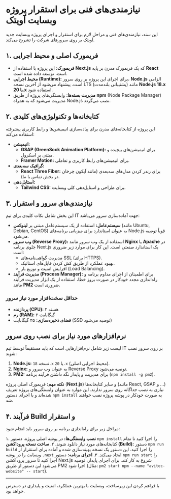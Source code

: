 # نیازمندی‌های فنی برای استقرار پروژه وبسایت آویتک

این سند، نیازمندی‌های فنی و مراحل لازم برای استقرار و اجرای پروژه وبسایت جدید آویتک بر روی سرورهای شرکت را تشریح می‌کند.

## ۱. فریمورک اصلی و محیط اجرایی

- **فریمورک:** این پروژه با استفاده از **Next.js** که یک فریمورک مدرن بر پایه **React** است، توسعه داده شده است.
- **محیط اجرایی (Runtime):** برای اجرای این پروژه بر روی سرور، **Node.js** الزامی است. پیشنهاد می‌شود از آخرین نسخه LTS (پشتیبانی بلندمدت) مانند **Node.js 18.x یا 20.x** استفاده شود.
- **مدیریت بسته‌ها:** وابستگی‌های پروژه از طریق **npm** (Node Package Manager) مدیریت می‌شود که به همراه Node.js نصب می‌گردد.

## ۲. کتابخانه‌ها و تکنولوژی‌های کلیدی

این پروژه از کتابخانه‌های مدرن برای پیاده‌سازی انیمیشن‌ها و رابط کاربری پیشرفته استفاده می‌کند:

- **انیمیشن:**
  - **GSAP (GreenSock Animation Platform):** برای انیمیشن‌های پیچیده و مبتنی بر اسکرول.
  - **Framer Motion:** برای انیمیشن‌های رابط کاربری و تعاملی.
- **گرافیک سه‌بعدی:**
  - **React Three Fiber:** برای رندر کردن مدل‌های سه‌بعدی (مانند آیکون چرخان در بخش تماس با ما).
- **استایل‌دهی:**
  - **Tailwind CSS:** برای طراحی و استایل‌دهی کلی وبسایت.

## ۳. نیازمندی‌های سرور و استقرار

این بخش شامل نکات کلیدی برای تیم IT جهت آماده‌سازی سرور می‌باشد:

- **سیستم‌عامل:** استفاده از یک سیستم‌عامل مبتنی بر **لینوکس** (مانند Ubuntu, Debian, CentOS) به عنوان استاندارد برای میزبانی برنامه‌های Node.js قویاً توصیه می‌شود.
- **وب سرور (Reverse Proxy):** استفاده از یک وب سرور مانند **Nginx** یا **Apache** در جلوی برنامه Next.js یک استاندارد صنعتی است. این کار برای موارد زیر ضروری است:
  - مدیریت گواهی‌نامه‌های SSL (برای HTTPS).
  - بهبود عملکرد از طریق کش کردن فایل‌های استاتیک.
  - افزایش امنیت و توزیع بار (Load Balancing).
- **مدیریت فرآیند (Process Manager):** برای اطمینان از اجرای مداوم برنامه و راه‌اندازی مجدد خودکار در صورت بروز خطا، استفاده از یک ابزار مدیریت فرآیند مانند **PM2** ضروری است.

### حداقل سخت‌افزار مورد نیاز سرور
- **پردازنده (CPU):** ۲ هسته
- **رم (RAM):** ۲ گیگابایت
- **فضای ذخیره‌سازی:** ۲۵ گیگابایت (SSD توصیه می‌شود)

## نرم‌افزارهای مورد نیاز برای نصب روی سرور

لیست زیر شامل نرم‌افزارهایی است که باید مستقیماً توسط تیم IT بر روی سرور نصب شوند:

1.  **Node.js:** نسخه `18.x` یا `20.x` (محیط اجرایی اصلی).
2.  **Nginx:** به عنوان وب سرور و Reverse Proxy توصیه می‌شود.
3.  **PM2:** برای مدیریت و پایدار نگه داشتن فرآیند برنامه (`npm install -g pm2`).

**نکته مهم:** فریمورک اصلی پروژه (**Next.js**) و سایر کتابخانه‌ها (مانند React, GSAP و ...) نیازی به نصب جداگانه روی سرور ندارند. این موارد به عنوان وابستگی‌های پروژه تعریف شده‌اند و با اجرای دستور `npm install` به صورت خودکار در پوشه پروژه نصب خواهند شد.

## ۴. فرآیند Build و استقرار

مراحل زیر برای راه‌اندازی برنامه بر روی سرور باید انجام شود:

۱. **نصب وابستگی‌ها:** در پوشه اصلی پروژه، دستور `npm install` را اجرا کنید تا تمام کتابخانه‌های مورد نیاز دانلود شوند.
۲. **ساخت نسخه پروداکشن (Build):** دستور `npm run build` را اجرا کنید. این دستور یک نسخه بهینه‌سازی شده و آماده برای استقرار از وبسایت را در پوشه `.next` ایجاد می‌کند.
۳. **اجرای برنامه:** دستور `npm run start` را اجرا کنید تا سرور پروداکشن Next.js شروع به کار کند. برای اجرای پایدار، توصیه می‌شود این دستور از طریق PM2 اجرا شود (مثال: `pm2 start npm --name "avitec-website" -- start`).

---
با فراهم کردن این زیرساخت، وبسایت با بهترین عملکرد، امنیت و پایداری در دسترس خواهد بود.